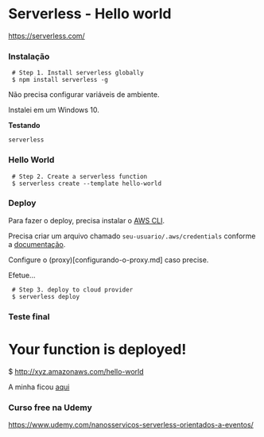 # Serverless - Hello world

https://serverless.com/


### Instalação

     # Step 1. Install serverless globally
     $ npm install serverless -g

Não precisa configurar variáveis de ambiente.

Instalei em um Windows 10.

__Testando__

    serverless

### Hello World

     # Step 2. Create a serverless function
     $ serverless create --template hello-world

### Deploy

Para fazer o deploy, precisa instalar o [AWS CLI](https://docs.aws.amazon.com/cli/).

Precisa criar um arquivo chamado `seu-usuario/.aws/credentials` conforme a [documentação](https://docs.aws.amazon.com/pt_br/cli/latest/userguide/cli-configure-files.html).


Configure o (proxy)[configurando-o-proxy.md] caso precise.

Efetue...

     # Step 3. deploy to cloud provider
     $ serverless deploy

### Teste final

   # Your function is deployed!
   $ http://xyz.amazonaws.com/hello-world

A minha ficou [aqui](https://wavwtms5c8.execute-api.us-east-1.amazonaws.com/dev/hello-world) 


### Curso free na Udemy

https://www.udemy.com/nanosservicos-serverless-orientados-a-eventos/
